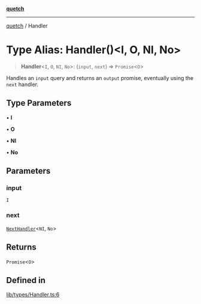[**quetch**](../README.md)

***

[quetch](../README.md) / Handler

# Type Alias: Handler()\<I, O, NI, No\>

> **Handler**\<`I`, `O`, `NI`, `No`\>: (`input`, `next`) => `Promise`\<`O`\>

Handles an `input` query and returns an `output` promise, eventually using the `next` handler.

## Type Parameters

• **I**

• **O**

• **NI**

• **No**

## Parameters

### input

`I`

### next

[`NextHandler`](NextHandler.md)\<`NI`, `No`\>

## Returns

`Promise`\<`O`\>

## Defined in

[lib/types/Handler.ts:6](https://github.com/nevoland/quetch/blob/5d54d23c7450a0f85309e15fdf3a25ea832b3452/lib/types/Handler.ts#L6)
